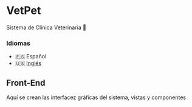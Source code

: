 # VetPet
Sistema de Clínica Veterinaria :dog:

### Idiomas
- 🇪🇸 Español
- 🇺🇸 [Inglés](./README.en.md)

## Front-End
Aquí se crean las interfacez gráficas del sistema, vistas y componentes
